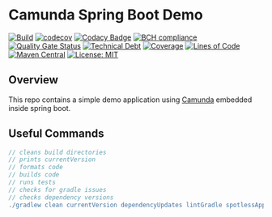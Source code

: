 # Camunda Spring Boot Demo

[![Build](https://github.com/michaelruocco/camunda-spring-boot-demo/workflows/pipeline/badge.svg)](https://github.com/michaelruocco/camunda-spring-boot-demo/actions)
[![codecov](https://codecov.io/gh/michaelruocco/camunda-spring-boot-demo/branch/master/graph/badge.svg?token=FWDNP534O7)](https://codecov.io/gh/michaelruocco/camunda-spring-boot-demo)
[![Codacy Badge](https://app.codacy.com/project/badge/Grade/272889cf707b4dcb90bf451392530794)](https://www.codacy.com/gh/michaelruocco/camunda-spring-boot-demo/dashboard?utm_source=github.com&amp;utm_medium=referral&amp;utm_content=michaelruocco/camunda-spring-boot-demo&amp;utm_campaign=Badge_Grade)
[![BCH compliance](https://bettercodehub.com/edge/badge/michaelruocco/camunda-spring-boot-demo?branch=master)](https://bettercodehub.com/)
[![Quality Gate Status](https://sonarcloud.io/api/project_badges/measure?project=michaelruocco_camunda-spring-boot-demo&metric=alert_status)](https://sonarcloud.io/dashboard?id=michaelruocco_camunda-spring-boot-demo)
[![Technical Debt](https://sonarcloud.io/api/project_badges/measure?project=michaelruocco_camunda-spring-boot-demo&metric=sqale_index)](https://sonarcloud.io/dashboard?id=michaelruocco_camunda-spring-boot-demo)
[![Coverage](https://sonarcloud.io/api/project_badges/measure?project=michaelruocco_camunda-spring-boot-demo&metric=coverage)](https://sonarcloud.io/dashboard?id=michaelruocco_camunda-spring-boot-demo)
[![Lines of Code](https://sonarcloud.io/api/project_badges/measure?project=michaelruocco_camunda-spring-boot-demo&metric=ncloc)](https://sonarcloud.io/dashboard?id=michaelruocco_camunda-spring-boot-demo)
[![Maven Central](https://img.shields.io/maven-central/v/com.github.michaelruocco/camunda-spring-boot-demo.svg?label=Maven%20Central)](https://search.maven.org/search?q=g:%22com.github.michaelruocco%22%20AND%20a:%22camunda-spring-boot-demo%22)
[![License: MIT](https://img.shields.io/badge/License-MIT-yellow.svg)](https://opensource.org/licenses/MIT)

## Overview

This repo contains a simple demo application using [Camunda](https://camunda.com/) embedded inside spring boot.

## Useful Commands

```gradle
// cleans build directories
// prints currentVersion
// formats code
// builds code
// runs tests
// checks for gradle issues
// checks dependency versions
./gradlew clean currentVersion dependencyUpdates lintGradle spotlessApply build
```